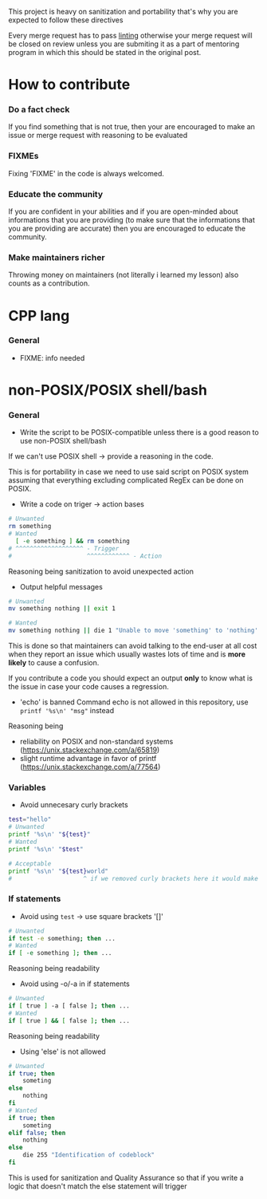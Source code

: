 This project is heavy on sanitization and portability that's why you are expected to follow these directives

Every merge request has to pass [linting](https://en.wikipedia.org/wiki/Lint_(software)) otherwise your merge request will be closed on review unless you are submiting it as a part of mentoring program in which this should be stated in the original post.

# How to contribute

### Do a fact check
If you find something that is not true, then your are encouraged to make an issue or merge request with reasoning to be evaluated

### FIXMEs
Fixing 'FIXME' in the code is always welcomed.

### Educate the community
If you are confident in your abilities and if you are open-minded about informations that you are providing (to make sure that the informations that you are providing are accurate) then you are encouraged to educate the community.

### Make maintainers richer
Throwing money on maintainers (not literally i learned my lesson) also counts as a contribution.

# CPP lang
### General
- FIXME: info needed

# non-POSIX/POSIX shell/bash
### General
- Write the script to be POSIX-compatible unless there is a good reason to use non-POSIX shell/bash

If we can't use POSIX shell -> provide a reasoning in the code.

This is for portability in case we need to use said script on POSIX system assuming that everything excluding complicated RegEx can be done on POSIX.

- Write a code on triger -> action bases
```sh
# Unwanted
rm something
# Wanted
  [ -e something ] && rm something
# ^^^^^^^^^^^^^^^^^^^ - Trigger
#                     ^^^^^^^^^^^^ - Action
```

Reasoning being sanitization to avoid unexpected action

- Output helpful messages

```sh
# Unwanted
mv something nothing || exit 1

# Wanted
mv something nothing || die 1 "Unable to move 'something' to 'nothing' which is required for reasons"
```

This is done so that maintainers can avoid talking to the end-user at all cost when they report an issue which usually wastes lots of time and is **more likely** to cause a confusion.

If you contribute a code you should expect an output **only** to know what is the issue in case your code causes a regression.

- 'echo' is banned
Command echo is not allowed in this repository, use `printf '%s\n' "msg"` instead

Reasoning being
- reliability on POSIX and non-standard systems (https://unix.stackexchange.com/a/65819)
- slight runtime advantage in favor of printf (https://unix.stackexchange.com/a/77564)

### Variables
- Avoid unnecesary curly brackets
```sh
test="hello"
# Unwanted
printf '%s\n' "${test}"
# Wanted
printf '%s\n' "$test"

# Acceptable
printf '%s\n' "${test}world"
#                    ^ if we removed curly brackets here it would make it into a $testworld which is unexpected
```

### If statements
- Avoid using `test` -> use square brackets '[]'
```sh
# Unwanted
if test -e something; then ...
# Wanted
if [ -e something ]; then ...
```

Reasoning being readability

- Avoid using -o/-a in if statements
```sh
# Unwanted
if [ true ] -a [ false ]; then ...
# Wanted
if [ true ] && [ false ]; then ...
```

Reasoning being readability

- Using 'else' is not allowed
```sh
# Unwanted
if true; then
	someting
else
	nothing
fi
# Wanted
if true; then
	someting
elif false; then
	nothing
else
	die 255 "Identification of codeblock"
fi
```

This is used for sanitization and Quality Assurance so that if you write a logic that doesn't match the else statement will trigger

